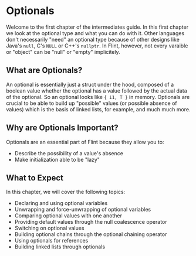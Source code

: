 # Optionals

Welcome to the first chapter of the intermediates guide. In this first chapter we look at the optional type and what you can do with it. Other languages don't necessarily "need" an optional type because of other designs like Java's `null`, C's `NULL` or C++'s `nullptr`. In Flint, however, not every varaible or "object" can be "null" or "empty" implicitely.

## What are Optionals?

An optional is essentially just a struct under the hood, composed of a boolean value whether the optional has a value followed by the actual data of the optional. So an optional looks like `{ i1, T }` in memory. Optionals are crucial to be able to build up "possible" values (or possible absence of values) which is the basis of linked lists, for example, and much much more.

## Why are Optionals Important?

Optionals are an essential part of Flint because they allow you to:

- Describe the possibility of a value's absence
- Make initialization able to be "lazy"

## What to Expect

In this chapter, we will cover the following topics:

- Declaring and using optional variables
- Unwrapping and force-unwrapping of optional variables
- Comparing optional values with one another
- Providing default values through the null coalescence operator
- Switching on optional values
- Building optional chains through the optional chaining operator
- Using optionals for references
- Building linked lists through optionals
